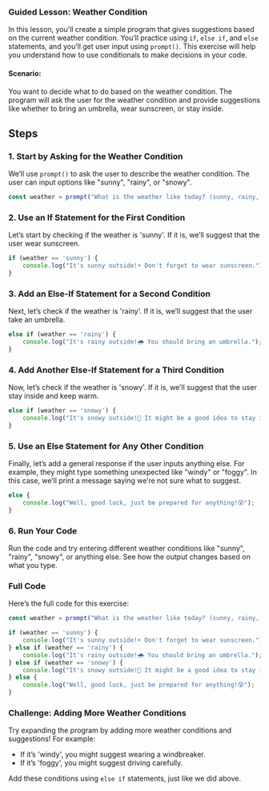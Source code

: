 ### Guided Lesson: Weather Condition

In this lesson, you’ll create a simple program that gives suggestions based on the current weather condition. You’ll practice using `if`, `else if`, and `else` statements, and you’ll get user input using `prompt()`. This exercise will help you understand how to use conditionals to make decisions in your code.

#### Scenario:
You want to decide what to do based on the weather condition. The program will ask the user for the weather condition and provide suggestions like whether to bring an umbrella, wear sunscreen, or stay inside.

## Steps

### 1. Start by Asking for the Weather Condition

We’ll use `prompt()` to ask the user to describe the weather condition. The user can input options like "sunny", "rainy", or "snowy".

```javascript
const weather = prompt("What is the weather like today? (sunny, rainy, snowy)");
```

### 2. Use an If Statement for the First Condition

Let’s start by checking if the weather is 'sunny'. If it is, we’ll suggest that the user wear sunscreen.

```javascript
if (weather == 'sunny') {
    console.log("It's sunny outside!☀️ Don't forget to wear sunscreen.");
}
```

### 3. Add an Else-If Statement for a Second Condition

Next, let’s check if the weather is 'rainy'. If it is, we’ll suggest that the user take an umbrella.

```javascript
else if (weather == 'rainy') {
    console.log("It's rainy outside!🌧️ You should bring an umbrella.");
}
```

### 4. Add Another Else-If Statement for a Third Condition

Now, let’s check if the weather is 'snowy'. If it is, we’ll suggest that the user stay inside and keep warm.

```javascript
else if (weather == 'snowy') {
    console.log("It's snowy outside!🥶 It might be a good idea to stay inside and keep warm.");
}
```

### 5. Use an Else Statement for Any Other Condition

Finally, let’s add a general response if the user inputs anything else. For example, they might type something unexpected like "windy" or "foggy". In this case, we’ll print a message saying we’re not sure what to suggest.

```javascript
else {
    console.log("Well, good luck, just be prepared for anything!😵");
}
```

### 6. Run Your Code

Run the code and try entering different weather conditions like "sunny", "rainy", "snowy", or anything else. See how the output changes based on what you type.

### Full Code

Here’s the full code for this exercise:

```javascript
const weather = prompt("What is the weather like today? (sunny, rainy, snowy)");

if (weather == 'sunny') {
    console.log("It's sunny outside!☀️ Don't forget to wear sunscreen.");
} else if (weather == 'rainy') {
    console.log("It's rainy outside!🌧️ You should bring an umbrella.");
} else if (weather == 'snowy') {
    console.log("It's snowy outside!🥶 It might be a good idea to stay inside and keep warm.");
} else {
    console.log("Well, good luck, just be prepared for anything!😵");
}
```

### Challenge: Adding More Weather Conditions

Try expanding the program by adding more weather conditions and suggestions! For example:
- If it’s 'windy', you might suggest wearing a windbreaker.
- If it’s 'foggy', you might suggest driving carefully.

Add these conditions using `else if` statements, just like we did above.
